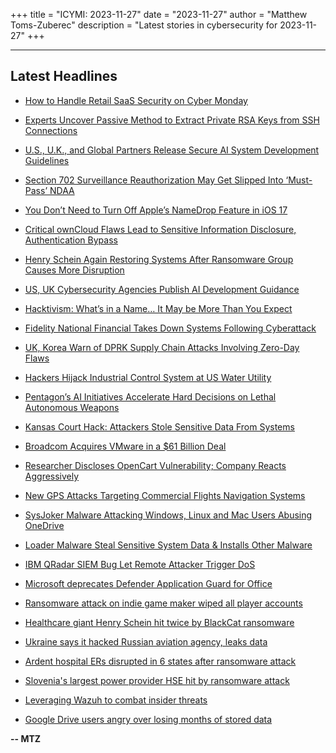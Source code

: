 +++
title = "ICYMI: 2023-11-27"
date = "2023-11-27"
author = "Matthew Toms-Zuberec"
description = "Latest stories in cybersecurity for 2023-11-27"
+++

---------------------------------------------------------------------------
## Latest Headlines
- [How to Handle Retail SaaS Security on Cyber Monday](https://thehackernews.com/2023/11/how-to-handle-retail-saas-security-on.html)

- [Experts Uncover Passive Method to Extract Private RSA Keys from SSH Connections](https://thehackernews.com/2023/11/experts-uncover-passive-method-to.html)

- [U.S., U.K., and Global Partners Release Secure AI System Development Guidelines](https://thehackernews.com/2023/11/us-uk-and-global-partners-release.html)

- [Section 702 Surveillance Reauthorization May Get Slipped Into ‘Must-Pass’ NDAA](https://www.wired.com/story/section-702-reauthorization-ndaa-2023/)

- [You Don’t Need to Turn Off Apple’s NameDrop Feature in iOS 17](https://www.wired.com/story/apple-iphone-namedrop-ios17/)

- [Critical ownCloud Flaws Lead to Sensitive Information Disclosure, Authentication Bypass](https://www.securityweek.com/critical-owncloud-flaws-lead-to-sensitive-information-disclosure-authentication-bypass/)

- [Henry Schein Again Restoring Systems After Ransomware Group Causes More Disruption](https://www.securityweek.com/henry-schein-again-restoring-systems-after-ransomware-group-causes-more-disruption/)

- [US, UK Cybersecurity Agencies Publish AI Development Guidance](https://www.securityweek.com/us-uk-cybersecurity-agencies-publish-ai-development-guidance/)

- [Hacktivism: What’s in a Name… It May be More Than You Expect](https://www.securityweek.com/hacktivism-whats-in-a-name-it-may-be-more-than-you-expect/)

- [Fidelity National Financial Takes Down Systems Following Cyberattack](https://www.securityweek.com/fidelity-national-financial-takes-down-systems-following-cyberattack/)

- [UK, Korea Warn of DPRK Supply Chain Attacks Involving Zero-Day Flaws](https://www.securityweek.com/uk-korea-warn-of-dprk-supply-chain-attacks-involving-zero-day-flaws/)

- [Hackers Hijack Industrial Control System at US Water Utility](https://www.securityweek.com/hackers-hijack-industrial-control-system-at-us-water-utility/)

- [Pentagon’s AI Initiatives Accelerate Hard Decisions on Lethal Autonomous Weapons](https://www.securityweek.com/pentagons-ai-initiatives-accelerate-hard-decisions-on-lethal-autonomous-weapons/)

- [Kansas Court Hack: Attackers Stole Sensitive Data From Systems](https://cybersecuritynews.com/kansas-court-hack/)

- [Broadcom Acquires VMware in a $61 Billion Deal](https://cybersecuritynews.com/broadcom-acquires-vmware/)

- [Researcher Discloses OpenCart Vulnerability; Company Reacts Aggressively](https://cybersecuritynews.com/opencart-vulnerability-disclosed/)

- [New GPS Attacks Targeting Commercial Flights Navigation Systems](https://cybersecuritynews.com/gps-spoofing-attacks/)

- [SysJoker Malware Attacking Windows, Linux and Mac Users Abusing OneDrive](https://cybersecuritynews.com/sysjoker-malware-attacking-windows-linux-and-mac-users-abusing-onedrive/)

- [Loader Malware Steal Sensitive System Data & Installs Other Malware](https://cybersecuritynews.com/loader-malware-steal-sensitive-data/)

- [IBM QRadar SIEM Bug Let Remote Attacker Trigger DoS](https://cybersecuritynews.com/ibm-qradar-siem-bug/)

- [Microsoft deprecates Defender Application Guard for Office](https://www.bleepingcomputer.com/news/microsoft/microsoft-deprecates-defender-application-guard-for-office/)

- [Ransomware attack on indie game maker wiped all player accounts](https://www.bleepingcomputer.com/news/security/ransomware-attack-on-indie-game-maker-wiped-all-player-accounts/)

- [Healthcare giant Henry Schein hit twice by BlackCat ransomware](https://www.bleepingcomputer.com/news/security/healthcare-giant-henry-schein-hit-twice-by-blackcat-ransomware/)

- [Ukraine says it hacked Russian aviation agency, leaks data](https://www.bleepingcomputer.com/news/security/ukraine-says-it-hacked-russian-aviation-agency-leaks-data/)

- [Ardent hospital ERs disrupted in 6 states after ransomware attack](https://www.bleepingcomputer.com/news/security/ardent-hospital-ers-disrupted-in-6-states-after-ransomware-attack/)

- [Slovenia's largest power provider HSE hit by ransomware attack](https://www.bleepingcomputer.com/news/security/slovenias-largest-power-provider-hse-hit-by-ransomware-attack/)

- [Leveraging Wazuh to combat insider threats](https://www.bleepingcomputer.com/news/security/leveraging-wazuh-to-combat-insider-threats/)

- [Google Drive users angry over losing months of stored data](https://www.bleepingcomputer.com/news/google/google-drive-users-angry-over-losing-months-of-stored-data/)

**-- MTZ**